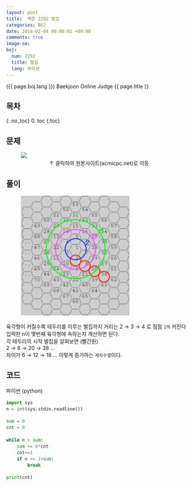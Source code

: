 ```yaml
---
layout: post
title:  백준 2292 벌집
categories: BOJ
date: 2018-02-04 00:00:01 +09:00
comments: true
image-sm:
boj:
  num: 2292
  title: 벌집
  lang: 파이썬
---
```


({{ page.boj.lang }}) Baekjoon Online Judge {{ page.title }}

## 목차
{:.no_toc}
0. toc
{:toc}
## 문제

<figure>
<a href="https://www.acmicpc.net/problem/{{ page.boj.num }}" target="_blank">
<img src="/assets/posts/boj/{{ page.boj.num }}.png"></a>
<figcaption align="middle">
&uarr; 클릭하여 원본사이트(acmicpc.net)로 이동
</figcaption>
</figure>

## 풀이

<figure>
<img src="/assets/posts/20180204/101.png" width="300">
</figure>

육각형이 커질수록 테두리를 이루는 벌집까지 거리는 2 &rarr; 3 &rarr; 4 로 점점 `1씩` 커진다 <br />
입력한 n이 몇번째 육각형에 속하는지 계산하면 된다. <br />
각 테두리의 시작 벌집을 살펴보면 (빨간원)<br />
2 &rarr; 8 &rarr; 20 &rarr; 38 ... <br />
차이가 6 &rarr; 12 &rarr; 18 ... 이렇게 증가하는 `계차수열`이다.

## 코드
파이썬 (python)
```py
import sys
n = int(sys.stdin.readline())

sum = 0
cnt = 0

while n > sum:
    sum += 6*cnt
    cnt+=1
    if n <= 1+sum:
        break

print(cnt)
```

